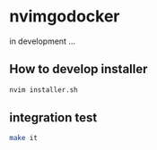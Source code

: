 # nvimgodocker

in development ...

## How to develop installer

```sh
nvim installer.sh
```

## integration test
```sh
make it
```

